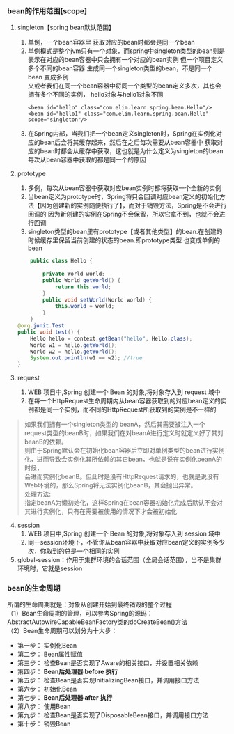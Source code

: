 ### bean的作用范围[scope]
1. singleton【spring bean默认范围】  
    1. 单例，一个bean容器里 获取对应的bean时都会是同一个bean
    2. 单例模式是整个jvm只有一个对象，而spring中singleton类型的bean则是表示在对应的bean容器中只会拥有一个对应的bean实例
       但一个项目定义多个不同的bean容器 生成同一个singleton类型的bean，不是同一个bean 变成多例  
       又或者我们在同一个bean容器中将同一个类型的bean定义多次，其也会拥有多个不同的实例， hello对象与hello1对象不同
         ```shell
        <bean id="hello" class="com.elim.learn.spring.bean.Hello"/>
        <bean id="hello1" class="com.elim.learn.spring.bean.Hello" scope="singleton"/>
        ```
     3.  在Spring内部，当我们把一个bean定义singleton时，Spring在实例化对应的bean后会将其缓存起来，然后在之后每次需要从bean容器中
        获取对应的bean时都会从缓存中获取，这也就是为什么定义为singleton的bean每次从bean容器中获取的都是同一个的原因

2. prototype 
   1. 多例，每次从bean容器中获取对应bean实例时都将获取一个全新的实例
   2. 当bean定义为prototype时，Spring将只会回调对应bean定义的初始化方法【因为创建新的实例随便执行了】，而对于销毁方法，Spring是不会进行回调的
      因为新创建的实例在Spring不会保留，所以它拿不到，也就不会进行回调
   3. singleton类型的bean里有prototype【或者其他类型】的bean.在创建的时候缓存里保留当前创建的状态的bean.即prototype类型 也变成单例的bean
    ```java
        public class Hello {
        
            private World world;
            public World getWorld() {
                return this.world;
            }
            public void setWorld(World world) {
                this.world = world;
            }
        }
   @org.junit.Test
	public void test() {
		Hello hello = context.getBean("hello", Hello.class);
		World w1 = hello.getWorld();
		World w2 = hello.getWorld();
		System.out.println(w1 == w2); //true
	}
     ```
3. request
   1. WEB 项目中,Spring 创建一个 Bean 的对象,将对象存入到 request 域中
   2. 在每一个HttpRequest生命周期内从bean容器获取到的对应bean定义的实例都是同一个实例，而不同的HttpRequest所获取到的实例是不一样的  
> 如果我们拥有一个singleton类型的 beanA，然后其需要被注入一个request类型的beanB时，如果我们在对beanA进行定义时就定义好了其对beanB的依赖。  
则由于Spring默认会在初始化bean容器后立即对单例类型的bean进行实例化，进而导致会实例化其所依赖的其它bean，也就是说在实例化beanA的时候，  
会进而实例化beanB。但此时是没有HttpRequest请求的，也就是说没有Web环境的，那么Spring将无法实例化beanB，其会抛出异常。  
处理方法:  
指定beanA为懒初始化，这样Spring在bean容器初始化完成后默认不会对其进行实例化，只有在需要被使用的情况下才会被初始化

4. session
   1. WEB 项目中,Spring 创建一个 Bean 的对象,将对象存入到 session 域中
   2. 同一session环境下，不管你从bean容器中获取对应bean定义的实例多少次，你取到的总是一个相同的实例
5. global-session：作用于集群环境的会话范围（全局会话范围），当不是集群环境时，它就是session

### bean的生命周期
所谓的生命周期就是：对象从创建开始到最终销毁的整个过程  
（1）Bean生命周期的管理，可以参考Spring的源码：AbstractAutowireCapableBeanFactory类的doCreateBean()方法   
（2）Bean生命周期可以划分为十大步：   
 * 第一步： 实例化Bean
 * 第二步： Bean属性赋值
 * 第三步： 检查Bean是否实现了Aware的相关接口，并设置相关依赖
 * 第四步： **Bean后处理器 before 执行**
 * 第五步： 检查Bean是否实现InitializingBean接口，并调用接口方法
 * 第六步： 初始化Bean
 * 第七步： **Bean后处理器 after 执行**
 * 第八步： 使用Bean
 * 第九步： 检查Bean是否实现了DisposableBean接口，并调用接口方法
 * 第十步： 销毁Bean